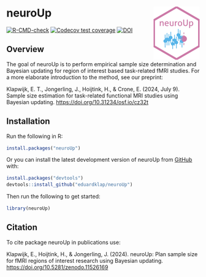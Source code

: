 
<!-- README.md is generated from README.Rmd. Please edit that file -->

# neuroUp <a href="https://eduardklap.github.io/neuroUp/"><img src="man/figures/logo.png" align="right" height="139" alt="neuroUp website" /></a>

<!-- badges: start -->

[![R-CMD-check](https://github.com/eduardklap/neuroUp/actions/workflows/R-CMD-check.yaml/badge.svg)](https://github.com/eduardklap/neuroUp/actions/workflows/R-CMD-check.yaml)
[![Codecov test
coverage](https://codecov.io/gh/eduardklap/neuroUp/branch/main/graph/badge.svg)](https://app.codecov.io/gh/eduardklap/neuroUp?branch=main)
[![DOI](https://zenodo.org/badge/DOI/10.5281/zenodo.11526169.svg)](https://doi.org/10.5281/zenodo.11526169)
<!-- badges: end -->

## Overview

The goal of neuroUp is to perform empirical sample size determination
and Bayesian updating for region of interest based task-related fMRI
studies. For a more elaborate introduction to the method, see our
preprint:

Klapwijk, E. T., Jongerling, J., Hoijtink, H., & Crone, E. (2024, July
9). Sample size estimation for task-related functional MRI studies using
Bayesian updating. <https://doi.org/10.31234/osf.io/cz32t>

## Installation

Run the following in R:

``` r
install.packages("neuroUp")
```

Or you can install the latest development version of neuroUp from
[GitHub](https://github.com/) with:

``` r
install.packages("devtools")
devtools::install_github("eduardklap/neuroUp")
```

Then run the following to get started:

``` r
library(neuroUp)
```

## Citation

To cite package neuroUp in publications use:

Klapwijk, E., Hoijtink, H., & Jongerling, J. (2024). neuroUp: Plan
sample size for fMRI regions of interest research using Bayesian
updating. <https://doi.org/10.5281/zenodo.11526169>
